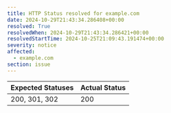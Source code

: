 ```yaml
---
title: HTTP Status resolved for example.com
date: 2024-10-29T21:43:34.286408+00:00
resolved: True
resolvedWhen: 2024-10-29T21:43:34.286421+00:00
resolvedStartTime: 2024-10-25T21:09:43.191474+00:00
severity: notice
affected:
  - example.com
section: issue
---
```


| Expected Statuses | Actual Status  |
|-------------------|----------------|
| 200, 301, 302 | 200 |
